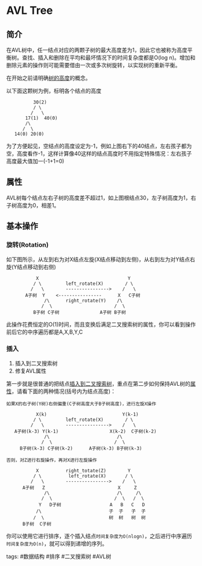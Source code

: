 # AVL Tree
## 简介
在AVL树中，任一结点对应的两颗子树的最大高度差为1，因此它也被称为高度平衡树。查找、插入和删除在平均和最坏情况下的时间复杂度都是O(log n)。增加和删除元素的操作则可能需要借由一次或多次树旋转，以实现树的重新平衡。

在开始之前请明确[树的高度](/Binary_Search_Trees.html#属性)的概念。

以下面这颗树为例，标明各个结点的高度

              30(2)
              / \
             /   \
           17(1)  40(0)
           /\
          /  \
       14(0) 20(0)
         
为了方便起见，空结点的高度设定为-1，例如上图右下的40结点，左右孩子都为空，高度看作-1，这样计算像40这样的结点高度时不用指定特殊情况：左右孩子高度最大值加一(-1+1=0)

## 属性
AVL树每个结点左右子树的高度差不超过1，如上图根结点30，左子树高度为1，右子树高度为0，相差1。


## 基本操作
### 旋转(Rotation)
如下图所示，从左到右为对X结点左旋(X结点移动到左侧)，从右到左为对Y结点右旋(Y结点移动到右侧)


               X                                 Y
              / \         left_rotate(X)        / \
             /   \        ---------------->    /   \
           A子树  Y    <----------------      X   C子树
                  /\      right_rotate(Y)    /\
                 /  \                       /  \
              B子树 C子树               A子树 B子树
        
此操作花费恒定的O(1)时间，而且变换后满足二叉搜索树的属性，你可以看到操作前后它的中序遍历都是A,X,B,Y,C

### 插入
1. 插入到二叉搜索树
2. 修复AVL属性

第一步就是很普通的把结点[插入到二叉搜索树](/Binary_Search_Trees.html#插入)，重点在第二步如何保持AVL树的[属性](#属性)，请看下面的两种情况(括号内为结点高度)：

    如果X的右子树(Y树)右侧偏重(C子树高度大于B子树高度)，进行左旋X操作

               X(k)                            Y(k-1)
              / \         left_rotate(X)        / \
             /   \        ---------------->    /   \
       A子树(k-3) Y(k-1)                   X(k-2)  C子树(k-2)
                  /\                         /\
                 /  \                       /  \
         B子树(k-3) C子树(k-2)      A子树(k-3) B子树(k-3)
         
    否则，对Z进行右旋操作，再对X进行左旋操作

               X          right_totate(Z)        Y
              / \          left_rotate(X)       / \
             /   \        ---------------->    /   \
          A子树   Z                           X     Z
                  /\                         /\     /\
                 /  \                       /  \   /  \
                Y   D子树                  A   B   C   D
               /\                         子  子   子  子
              /  \                        树  树   树  树
          B子树  C子树

你可以使用它进行排序，逐个插入结点`时间复杂度为O(nlogn)`，之后进行中序遍历`时间复杂度为O(n)`，就可以得到递增的序列。


tags: #数据结构 #排序 #二叉搜索树 #AVL树